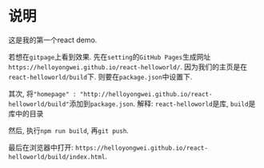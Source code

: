 # 说明
这是我的第一个react demo.

若想在`gitpage`上看到效果. 先在`setting`的`GitHub Pages`生成网址`https://helloyongwei.github.io/react-helloworld/`. 
因为我们的主页是在`react-helloworld/build`下. 则要在`package.json`中设置下.

其次, 将`"homepage" : "http://helloyongwei.github.io/react-helloworld/build"`添加到`package.json`. 解释: `react-helloworld`是库, `build`是库中的目录

然后, 执行`npm run build`, 再`git push`.

最后在浏览器中打开: `https://helloyongwei.github.io/react-helloworld/build/index.html`.



